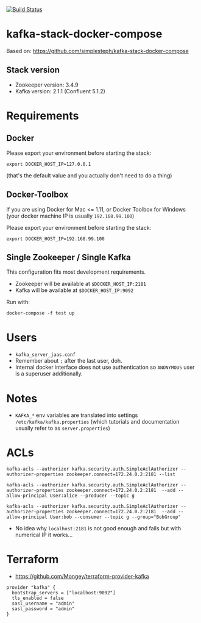 [![Build Status](https://travis-ci.org/simplesteph/kafka-stack-docker-compose.svg?branch=master)](https://travis-ci.org/simplesteph/kafka-stack-docker-compose)


# kafka-stack-docker-compose

Based on: https://github.com/simplesteph/kafka-stack-docker-compose

## Stack version

  - Zookeeper version: 3.4.9
  - Kafka version: 2.1.1 (Confluent 5.1.2)

# Requirements

## Docker

Please export your environment before starting the stack:
```
export DOCKER_HOST_IP=127.0.0.1
```
(that's the default value and you actually don't need to do a thing)

## Docker-Toolbox
If you are using Docker for Mac <= 1.11, or Docker Toolbox for Windows
(your docker machine IP is usually `192.168.99.100`)

Please export your environment before starting the stack:
```
export DOCKER_HOST_IP=192.168.99.100
```

## Single Zookeeper / Single Kafka

This configuration fits most development requirements.

 - Zookeeper will be available at `$DOCKER_HOST_IP:2181`
 - Kafka will be available at `$DOCKER_HOST_IP:9092`


Run with:
```
docker-compose -f test up
```

# Users 

* `kafka_server_jaas.conf`
* Remember about `;` after the last user, doh.
* Internal docker interface does not use authentication so `ANONYMOUS` user is a superuser additionally.

# Notes

* `KAFKA_*` env variables are translated into settings `/etc/kafka/kafka.properties` (which tutorials and documentation usually refer to as `server.properties`)

# ACLs

```
kafka-acls --authorizer kafka.security.auth.SimpleAclAuthorizer --authorizer-properties zookeeper.connect=172.24.0.2:2181 --list

kafka-acls --authorizer kafka.security.auth.SimpleAclAuthorizer --authorizer-properties zookeeper.connect=172.24.0.2:2181  --add --allow-principal User:alice --producer --topic g

kafka-acls --authorizer kafka.security.auth.SimpleAclAuthorizer --authorizer-properties zookeeper.connect=172.24.0.2:2181  --add --allow-principal User:bob --consumer --topic g --group="BobGroup"
```

* No idea why `localhost:2181` is not good enough and fails but with numerical IP it works...

# Terraform

* https://github.com/Mongey/terraform-provider-kafka

```
provider "kafka" {
  bootstrap_servers = ["localhost:9092"]
  tls_enabled = false
  sasl_username = "admin"
  sasl_password = "admin"
}
```
